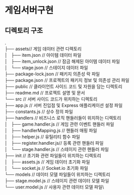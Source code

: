 # 게임서버구현


## 디렉토리 구조

.\
├── assets// 게임 데이터 관련 디렉토리\
│   ├── item.json              // 아이템 데이터 파일\
│   ├── item_unlock.json       // 잠금 해제된 아이템 데이터 파일\
│   └── stage.json             // 스테이지 데이터 파일\
├── package-lock.json          // 패키지 의존성 락 파일\
├── package.json               // 프로젝트의 패키지 정보 및 의존성 관리 파일\
├── public                     // 클라이언트 사이드 코드 및 자원을 담는 디렉토리\
├── readme.md                  // 프로젝트 설명 및 문서\
└── src                        // 서버 사이드 코드가 위치하는 디렉토리\
    ├── app.js                 // 서버 진입점 및 Express 애플리케이션 설정 파일\
    ├── constants.js           // 상수 정의 파일\
    ├── handlers               // 비즈니스 로직 핸들러들이 위치하는 디렉토리\
    │   ├── game.handler.js    // 게임 관련 이벤트 핸들러 파일\
    │   ├── handlerMapping.js  // 핸들러 매핑 파일\
    │   ├── helper.js          // 유틸리티 함수 파일\
    │   ├── register.handler.js// 등록 관련 핸들러 파일\
    │   └── stage.handler.js   // 스테이지 관련 핸들러 파일\
    ├── init                   // 초기화 관련 파일들이 위치하는 디렉토리\
    │   ├── assets.js          // 게임 데이터 초기화 파일\
    │   └── socket.js          // Socket.io 초기화 파일\
    └── models                 // 데이터 모델 파일들이 위치하는 디렉토리\
        ├── stage.model.js     // 스테이지 관련 데이터 모델 파일\
        └── user.model.js      // 사용자 관련 데이터 모델 파일\
